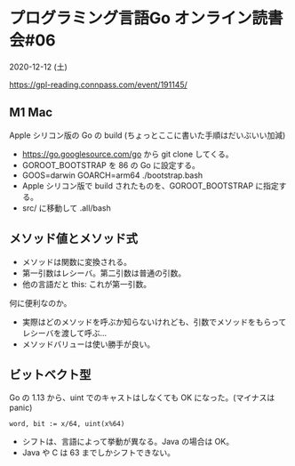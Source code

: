 # プログラミング言語Go オンライン読書会#06
2020-12-12 (土)

https://gpl-reading.connpass.com/event/191145/

## M1 Mac
Apple シリコン版の Go の build (ちょっとここに書いた手順はだいぶいい加減)
- https://go.googlesource.com/go から git clone してくる。
- GOROOT_BOOTSTRAP を 86 の Go に設定する。
- GOOS=darwin GOARCH=arm64 ./bootstrap.bash
- Apple シリコン版で build されたものを、GOROOT_BOOTSTRAP に指定する。
- src/ に移動して .all/bash

## メソッド値とメソッド式
- メソッドは関数に変換される。
- 第一引数はレシーバ。第二引数は普通の引数。
- 他の言語だと this: これが第一引数。

何に便利なのか。

- 実際はどのメソッドを呼ぶか知らないけれども、引数でメソッドをもらってレシーバを渡して呼ぶ...
- メソッドバリューは使い勝手が良い。

## ビットベクト型
Go の 1.13 から、uint でのキャストはしなくても OK になった。(マイナスは panic)
```
word, bit := x/64, uint(x%64)
```

- シフトは、言語によって挙動が異なる。Java の場合は OK。
- Java や C は 63 までしかシフトできない。

